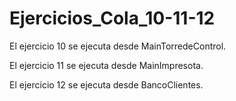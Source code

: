 # Ejercicios_Cola_10-11-12

El ejercicio 10 se ejecuta desde MainTorredeControl. 
  
El ejercicio 11 se ejecuta desde MainImpresota.
  
El ejercicio 12 se ejecuta desde BancoClientes.

